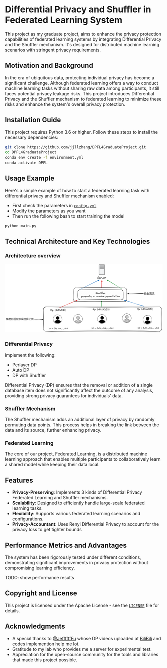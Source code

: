 # Differential Privacy and Shuffler in Federated Learning System

This project as my graduate project, aims to enhance the privacy protection capabilities of federated learning systems by integrating Differential Privacy and the Shuffler mechanism. It's designed for distributed machine learning scenarios with stringent privacy requirements.

## Motivation and Background

In the era of ubiquitous data, protecting individual privacy has become a significant challenge. Although federated learning offers a way to conduct machine learning tasks without sharing raw data among participants, it still faces potential privacy leakage risks. This project introduces Differential Privacy and the Shuffler mechanism to federated learning to minimize these risks and enhance the system's overall privacy protection.

## Installation Guide

This project requires Python 3.6 or higher. Follow these steps to install the necessary dependencies:

```bash
git clone https://github.com/jjllzhang/DPFL4GraduateProject.git
cd DPFL4GraduateProject
conda env create -f environment.yml
conda activate DPFL
```

## Usage Example

Here's a simple example of how to start a federated learning task with differential privacy and Shuffler mechanism enabled:

- First check the parameters in [`config.yml`](./config.yml)
- Modify the parameters as you want
- Then run the following bash to start training the model

```bash
python main.py
```

## Technical Architecture and Key Technologies

### Architecture overview

![The system architecture](./imgs/architecture.png)

### Differential Privacy

implement the following:

- Perlayer DP
- Auto DP
- DP with Shuffler

Differential Privacy (DP) ensures that the removal or addition of a single database item does not significantly affect the outcome of any analysis, providing strong privacy guarantees for individuals' data.

### Shuffler Mechanism

The Shuffler mechanism adds an additional layer of privacy by randomly permuting data points. This process helps in breaking the link between the data and its source, further enhancing privacy.

### Federated Learning

The core of our project, Federated Learning, is a distributed machine learning approach that enables multiple participants to collaboratively learn a shared model while keeping their data local.

## Features

- **Privacy-Preserving**: Implements 3 kinds of Differential Privacy Federated Learning and Shuffler mechanisms.
- **Scalability**: Designed to efficiently handle large-scale federated learning tasks.
- **Flexibility**: Supports various federated learning scenarios and configurations.
- **Privacy-Accountant**: Uses Renyi Differential Privacy to account for the privacy loss to get tighter bounds

## Performance Metrics and Advantages

The system has been rigorously tested under different conditions, demonstrating significant improvements in privacy protection without compromising learning efficiency.

TODO: show performance results

## Copyright and License

This project is licensed under the Apache License - see the [`LICENSE`](./LICENSE) file for details.

## Acknowledgments

- A special thanks to [@JeffffffFu](https://github.com/JeffffffFu) whose DP videos uploaded at [BiliBili](https://bilibili.com) and codes implemention help me lot.
- Gratitude to my lab who provides me a server for experimental test.
- Appreciation for the open-source community for the tools and libraries that made this project possible.
